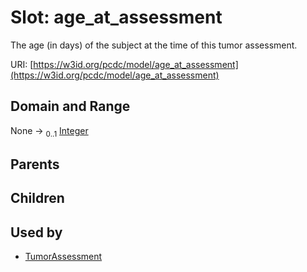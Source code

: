 
# Slot: age_at_assessment


The age (in days) of the subject at the time of this tumor assessment.

URI: [https://w3id.org/pcdc/model/age_at_assessment](https://w3id.org/pcdc/model/age_at_assessment)


## Domain and Range

None &#8594;  <sub>0..1</sub> [Integer](types/Integer.md)

## Parents


## Children


## Used by

 * [TumorAssessment](TumorAssessment.md)
